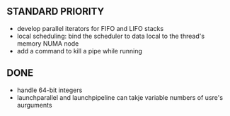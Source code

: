 ## STANDARD PRIORITY
- develop parallel iterators for FIFO and LIFO stacks
- local scheduling: bind the scheduler to data local to the thread's memory NUMA node
- add a command to kill a pipe while running

## DONE
- handle 64-bit integers
- launchparallel and launchpipeline can takje variable numbers of usre's aurguments
